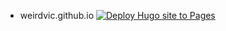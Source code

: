 * weirdvic.github.io
[![Deploy Hugo site to Pages](https://github.com/weirdvic/weirdvic.github.io/actions/workflows/hugo.yml/badge.svg)](https://github.com/weirdvic/weirdvic.github.io/actions/workflows/hugo.yml)
